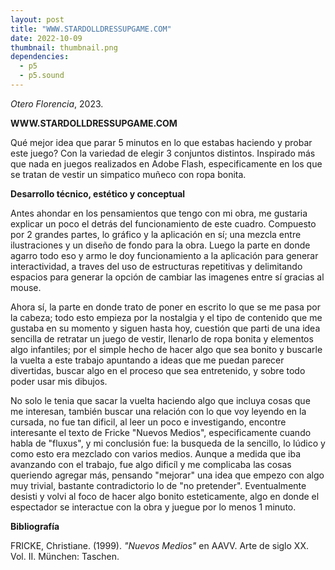 ```yaml
---
layout: post
title: "WWW.STARDOLLDRESSUPGAME.COM"
date: 2022-10-09
thumbnail: thumbnail.png
dependencies:
  - p5
  - p5.sound
---
```


<div id="div-sketch">
  <script type="text/javascript" src="sketch.js"></script>
</div>

_Otero Florencia_, 2023.

**WWW.STARDOLLDRESSUPGAME.COM**

Qué mejor idea que parar 5 minutos en lo que estabas haciendo y probar este juego? Con la variedad de elegir 3 conjuntos distintos. Inspirado más que nada en juegos realizados en Adobe Flash, especificamente en los que se tratan de vestir un simpatico muñeco con ropa bonita.

**Desarrollo técnico, estético y conceptual**

Antes ahondar en los pensamientos que tengo con mi obra, me gustaria explicar un poco el detrás del funcionamiento de este cuadro. Compuesto por 2 grandes partes, lo gráfico y la aplicación en sí; una mezcla entre ilustraciones y un diseño de fondo para la obra. Luego la parte en donde agarro todo eso y armo le doy funcionamiento a la aplicación para generar interactividad, a traves del uso de estructuras repetitivas y delimitando espacios para generar la opción de cambiar las imagenes entre sí gracias al mouse.

Ahora sí, la parte en donde trato de poner en escrito lo que se me pasa por la cabeza; todo esto empieza por la nostalgia y el tipo de contenido que me gustaba en su momento y siguen hasta hoy, cuestión que parti de  una idea sencilla de retratar un juego de vestir, llenarlo de ropa bonita y elementos algo infantiles; por el simple hecho de hacer algo que sea bonito y buscarle la vuelta a este trabajo apuntando a ideas que me puedan parecer divertidas, buscar algo en el proceso que sea entretenido, y sobre todo poder usar mis dibujos.

No solo le tenia que sacar la vuelta haciendo algo que incluya cosas que me interesan, también buscar una relación con lo que voy leyendo en la cursada, no fue tan dificil, al leer un poco e investigando, encontre interesante el texto de Fricke "Nuevos Medios", especificamente cuando habla de "fluxus", y mi conclusión fue: la busqueda de la sencillo, lo lúdico y como esto era mezclado con varios medios. Aunque a medida que iba avanzando con el trabajo, fue algo dificíl y me complicaba las cosas queriendo agregar más, pensando "mejorar" una idea que empezo con algo muy trivial, bastante contradictorio lo de "no pretender". Eventualmente desisti y volvi al foco de hacer algo bonito esteticamente, algo en donde el espectador se interactue con la obra y juegue por lo menos 1 minuto.

**Bibliografía**

FRICKE, Christiane. (1999). _"Nuevos Medios"_ en AAVV. Arte de siglo XX. Vol. II. München: Taschen.

